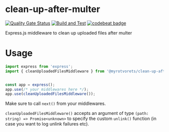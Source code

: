 # clean-up-after-multer

[![Quality Gate Status](https://sonarcloud.io/api/project_badges/measure?project=myrotvorets_clean-up-after-multer&metric=alert_status)](https://sonarcloud.io/dashboard?id=myrotvorets_clean-up-after-multer)
[![Build and Test](https://github.com/myrotvorets/clean-up-after-multer/actions/workflows/build.yml/badge.svg)](https://github.com/myrotvorets/clean-up-after-multer/actions/workflows/build.yml)
[![codebeat badge](https://codebeat.co/badges/6b4170d0-a573-40bf-b9bb-2e2d6701247a)](https://codebeat.co/projects/github-com-myrotvorets-clean-up-after-multer-master)

Express.js middleware to clean up uploaded files after multer

# Usage

```typescript
import express from 'express';
import { cleanUploadedFilesMiddleware } from '@myrotvorets/clean-up-after-multer'


const app = express();
app.use(/* your middlewares here */);
app.use(cleanUploadedFilesMiddleware());
```

Make sure to call `next()` from your middlewares.

`cleanUploadedFilesMiddleware()` accepts an argument of type `(path: string) => Promise<unknown>` to specify the custom `unlink()` function (in case you want to log unlink failures etc).
